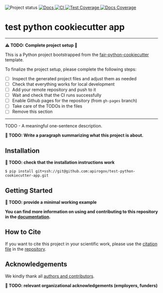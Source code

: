 ![Project status](https://img.shields.io/badge/project%20status-alpha-%23ff8000)
[
![Docs](https://img.shields.io/badge/read-docs-success)
](https://apirogov.github.io/test-python-cookiecutter-app)
[
![CI](https://img.shields.io/github/actions/workflow/status/apirogov/test-python-cookiecutter-app/ci.yml?branch=main&label=ci)
](https://github.com/apirogov/test-python-cookiecutter-app/actions/workflows/ci.yml)
[
![Test Coverage](https://apirogov.github.io/test-python-cookiecutter-app/main/coverage_badge.svg)
](https://apirogov.github.io/test-python-cookiecutter-app/main/coverage)
[
![Docs Coverage](https://apirogov.github.io/test-python-cookiecutter-app/main/interrogate_badge.svg)
](https://apirogov.github.io/test-python-cookiecutter-app)

<!-- --8<-- [start:abstract] -->
# test python cookiecutter app

----
**:warning: TODO: Complete project setup :construction:**

This is a Python project bootstrapped from the
[fair-python-cookiecutter](https://jugit.fz-juelich.de/ias-9/metador/ias9-dev-general/ias9-python-cookiecutter)
template.

To finalize the project setup, please complete the following steps:

- [ ] Inspect the generated project files and adjust them as needed
- [ ] Check that everything works for local development
- [ ] Add your remote repository and push to it
- [ ] Wait and check that the CI runs successfully
- [ ] Enable Github pages for the repository (from `gh-pages` branch)
- [ ] Take care of the TODOs in the files
- [ ] Remove this section
----

TODO - A meaningful one-sentence description.

**:construction: TODO: Write a paragraph summarizing what this project is about.**

<!-- --8<-- [end:abstract] -->
<!-- --8<-- [start:quickstart] -->

## Installation

**:construction: TODO: check that the installation instructions work**

```
$ pip install git+ssh://git@github.com:apirogov/test-python-cookiecutter-app.git
```

## Getting Started


**:construction: TODO: provide a minimal working example**

<!-- --8<-- [end:quickstart] -->

**You can find more information on using and contributing to this repository in the
[documentation](https://apirogov.github.io/test-python-cookiecutter-app/main).**

<!-- --8<-- [start:citation] -->

## How to Cite

If you want to cite this project in your scientific work,
please use the [citation file](https://citation-file-format.github.io/)
in the [repository](https://github.com/apirogov/test-python-cookiecutter-app/blob/main/CITATION.cff).

<!-- --8<-- [end:citation] -->
<!-- --8<-- [start:acknowledgements] -->

## Acknowledgements

We kindly thank all
[authors and contributors](https://apirogov.github.io/test-python-cookiecutter-app/main/credits).

**:construction: TODO: relevant organizational acknowledgements (employers, funders)**

<!-- --8<-- [end:acknowledgements] -->
